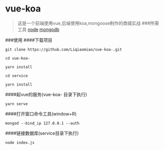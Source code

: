 # vue-koa
> 这是一个前端使用vue,后端使用koa,mongoose制作的商城实战
###所需工具
[node](https://nodejs.org/zh-cn/)
[mongodb](https://www.mongodb.com/download-center/community)

###使用
####下载项目
```
git clone https://github.com/Liqiaomiao/vue-koa-.git
```

```
cd vue-koa-
```
```
yarn install

```
```
cd service
```
```
yarn install
```
####起vue的服务(vue-koa- 目录下执行)
```
yarn serve
```
####打开窗口命令工具(window+R)
```
mongod --bind_ip 127.0.0.1 --auth

```
####链接数据库(service目录下执行)
```
node index.js
```

